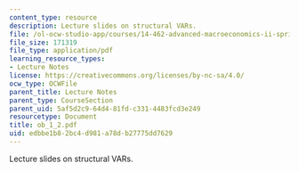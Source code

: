 ```yaml
---
content_type: resource
description: Lecture slides on structural VARs.
file: /ol-ocw-studio-app/courses/14-462-advanced-macroeconomics-ii-spring-2007/edbbe1b82bc4d981a78db27775dd7629_ob_1_2.pdf
file_size: 171319
file_type: application/pdf
learning_resource_types:
- Lecture Notes
license: https://creativecommons.org/licenses/by-nc-sa/4.0/
ocw_type: OCWFile
parent_title: Lecture Notes
parent_type: CourseSection
parent_uid: 5af5d2c9-64d4-81fd-c331-4483fcd3e249
resourcetype: Document
title: ob_1_2.pdf
uid: edbbe1b8-2bc4-d981-a78d-b27775dd7629
---
```

Lecture slides on structural VARs.